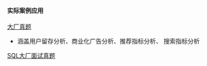 #### 实际案例应用
[大厂真题](https://www.nowcoder.com/exam/oj/ta?page=1&tpId=341&type=350&dayCountBigMember=90%E5%A4%A9) <br>
+ 涵盖用户留存分析、商业化广告分析、推荐指标分析、 搜索指标分析

[SQL大厂面试真题](https://www.nowcoder.com/exam/oj?page=1&tab=SQL%E7%AF%87&topicId=268)